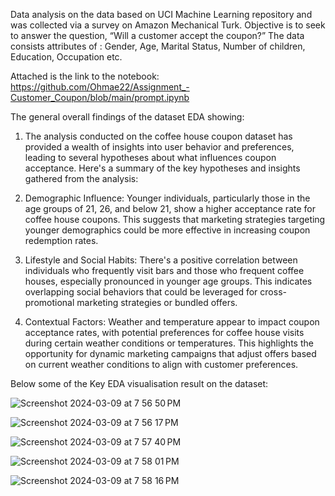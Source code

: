 Data analysis on the data based on UCI Machine Learning repository and was collected via a survey on Amazon Mechanical Turk.
Objective is to seek to answer the question, “Will a customer accept the coupon?”
The data consists attributes of : Gender, Age, Marital Status, Number of children, Education, Occupation etc.

Attached is the link to the notebook: https://github.com/Ohmae22/Assignment_-Customer_Coupon/blob/main/prompt.ipynb

The general overall findings of the dataset EDA showing:

1. The analysis conducted on the coffee house coupon dataset has provided a wealth of insights into user behavior and preferences, leading to several hypotheses about what influences coupon acceptance. Here's a summary of the key hypotheses and insights gathered from the analysis:

2. Demographic Influence: Younger individuals, particularly those in the age groups of 21, 26, and below 21, show a higher acceptance rate for coffee house coupons. This suggests that marketing strategies targeting younger demographics could be more effective in increasing coupon redemption rates.

3. Lifestyle and Social Habits: There's a positive correlation between individuals who frequently visit bars and those who frequent coffee houses, especially pronounced in younger age groups. This indicates overlapping social behaviors that could be leveraged for cross-promotional marketing strategies or bundled offers.

4. Contextual Factors: Weather and temperature appear to impact coupon acceptance rates, with potential preferences for coffee house visits during certain weather conditions or temperatures. This highlights the opportunity for dynamic marketing campaigns that adjust offers based on current weather conditions to align with customer preferences.

Below some of the Key EDA visualisation result on the dataset:

![Screenshot 2024-03-09 at 7 56 50 PM](https://github.com/Ohmae22/Assignment_-Customer_Coupon/assets/88304497/516ea2be-53eb-428e-9cee-31819a95eddd)

![Screenshot 2024-03-09 at 7 56 17 PM](https://github.com/Ohmae22/Assignment_-Customer_Coupon/assets/88304497/39f9c6cc-8a81-46c5-ad63-4d00ce52170c)

![Screenshot 2024-03-09 at 7 57 40 PM](https://github.com/Ohmae22/Assignment_-Customer_Coupon/assets/88304497/92f7fa16-e69e-4348-8f70-e6b795b78d0b)

![Screenshot 2024-03-09 at 7 58 01 PM](https://github.com/Ohmae22/Assignment_-Customer_Coupon/assets/88304497/52caaae4-dad2-4087-b8e6-a697cee4063d)

![Screenshot 2024-03-09 at 7 58 16 PM](https://github.com/Ohmae22/Assignment_-Customer_Coupon/assets/88304497/a7ce4799-a19e-4267-90a0-b48cb96f61af)





